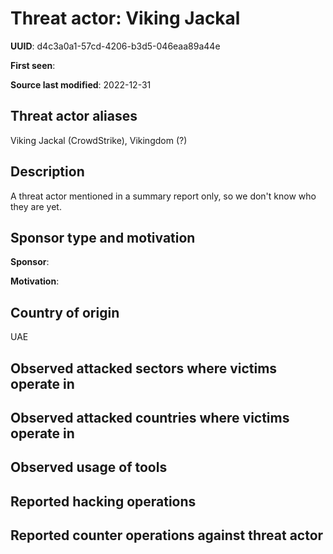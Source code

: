 # Threat actor: Viking Jackal

**UUID**: d4c3a0a1-57cd-4206-b3d5-046eaa89a44e

**First seen**: 

**Source last modified**: 2022-12-31

## Threat actor aliases

Viking Jackal (CrowdStrike), Vikingdom (?)

## Description

A threat actor mentioned in a summary report only, so we don't know who they are yet.

## Sponsor type and motivation

**Sponsor**: 

**Motivation**: 


## Country of origin

UAE

## Observed attacked sectors where victims operate in



## Observed attacked countries where victims operate in



## Observed usage of tools



## Reported hacking operations



## Reported counter operations against threat actor





